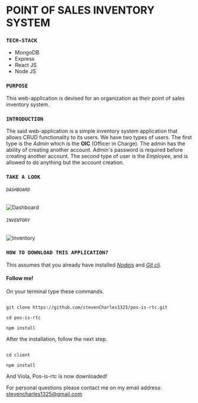# POINT OF SALES INVENTORY SYSTEM


### `TECH-STACK`

- MongoDB
- Express
- React JS
- Node JS


### `PURPOSE`

This web-application is devised for an organization as their point of sales
inventory system.


### `INTRODUCTION`

The said web-application is a simple inventory system application that allows 
CRUD functionality to its users. We have two types of users. The first type 
is the _Admin_ which is the **OIC** (Officer in Charge). The admin has the ability
of creating another account. Admin's password is required before creating 
another account. The second type of user is the _Employee_, and is allowed to 
do anything but the account creation.


### `TAKE A LOOK`

###### `DASHBOARD`
![Dashboard](https://drive.google.com/uc?export=view&id=1RFF95Trcf4_-dhAuQs2TetbWZEduFdaH)


###### `INVENTORY`
![Inventory](https://drive.google.com/uc?export=view&id=1aCdZlPkjHEQ_YiIm1pcPWqrwPp671sRn)



### `HOW TO DOWNLOAD THIS APPLICATION?`

This assumes that you already have installed [_Nodejs_](https://nodejs.org/en/) and [_Git cli_](https://git-scm.com/downloads).


#### Follow me!

On your terminal type these commands.
```

git clone https://github.com/stevenCharles1325/pos-is-rtc.git

cd pos-is-rtc

npm install

```

After the installation, follow the next step.

```

cd client 

npm install

```

And Viola, Pos-is-rtc is now downloaded!


For personal questions please contact me on my email address: stevencharles1325@gmail.com 






